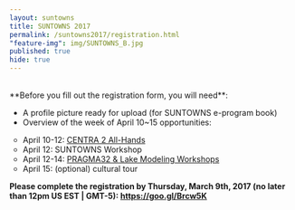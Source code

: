 ```yaml
---
layout: suntowns
title: SUNTOWNS 2017
permalink: /suntowns2017/registration.html
"feature-img": img/SUNTOWNS_B.jpg
published: true
hide: true
---
```


<br />
**Before you fill out the registration form, you will need**:

* A profile picture ready for upload (for SUNTOWNS e-program book)
* Overview of the week of April 10~15 opportunities:
<ul type="circle">
<li>April 10-12: <a href="http://www.globalcentra.org/centra2/program.html" target="_blank">CENTRA 2 All-Hands</a></li>
 <li>April 12: SUNTOWNS Workshop</li>
 <li>April 12-14: <a href="http://www.pragma-grid.net/pragma32/" target="_blank">PRAGMA32 & Lake Modeling Workshops</a></li>
 <li>April 15: (optional) cultural tour</li>
</ul>

<strong>Please complete the registration by Thursday, March 9th, 2017 (no later than 12pm US EST | GMT-5)<strong>: <a href="https://goo.gl/Brcw5K" target="_blank">https://goo.gl/Brcw5K</a> 
